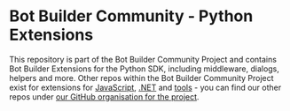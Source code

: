 # Bot Builder Community - Python Extensions

This repository is part of the Bot Builder Community Project and contains Bot Builder Extensions for the Python SDK, including middleware, dialogs, helpers and more. Other repos within the Bot Builder Community Project exist for extensions for [JavaScript](https://github.com/BotBuilderCommunity/botbuilder-community-js), [.NET](https://github.com/BotBuilderCommunity/botbuilder-community-dotnet) and [tools](https://github.com/BotBuilderCommunity/botbuilder-community-tools) - you can find our other repos under [our GitHub organisation for the project](www.github.com/BotBuilderCommunity).  

